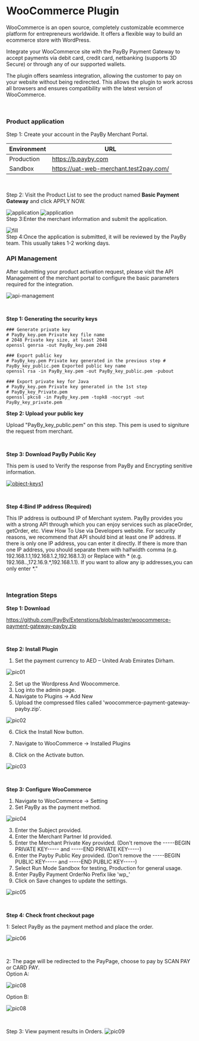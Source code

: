 # WooCommerce Plugin

WooCommerce is an open source, completely customizable ecommerce platform for entrepreneurs worldwide. It offers a flexible way to build an ecommerce store with WordPress.

Integrate your WooCommerce site with the PayBy Payment Gateway to accept payments via debit card, credit card, netbanking (supports 3D Secure) or through any of our supported wallets.

The plugin offers seamless integration, allowing the customer to pay on your website without being redirected. This allows the plugin to work across all browsers and ensures compatibility with the latest version of WooCommerce.

<br/>



### Product application
Step 1: Create your account in the PayBy Merchant Portal.

| Environment                 | URL                                                       |
| ---------------------- | ------------------------------------------------------------ |
| Production      | https://b.payby.com |
| Sandbox      | https://uat-web-merchant.test2pay.com/ |

<br/>

Step 2: Visit the Product List to see the product named **Basic Payment Gateway** and click APPLY NOW.

![application](./pic/apply.png)
![application](./pic/apply2.png)
<br/> 
Step 3:Enter the merchant information and submit the application.

![fill](./pic/fill.png)
<br/> 
Step 4:Once the application is submitted, it will be reviewed by the PayBy team. This usually takes 1-2 working days.
<br/>   


### API Management
After submitting your product activation request, please visit the API Management of the merchant portal to configure the basic parameters required for the integration.


![api-management](./pic/api-management4.png)

<br/>

**Step 1: Generating the security keys**

```shell
### Generate private key
# PayBy_key.pem Private key file name
# 2048 Private key size, at least 2048
openssl genrsa -out PayBy_key.pem 2048

### Export public key
# PayBy_key.pem Private key generated in the previous step # PayBy_key_public.pem Exported public key name
openssl rsa -in PayBy_key.pem -out PayBy_key_public.pem -pubout

### Export private key for Java
# PayBy_key.pem Private key generated in the 1st step
# PayBy_key_Private.pem
openssl pkcs8 -in PayBy_key.pem -topk8 -nocrypt -out PayBy_key_private.pem
```

**Step 2: Upload your public key**

Upload "PayBy_key_public.pem" on this step. This pem is used to signiture the request from merchant.

<br/>

**Step 3: Download PayBy Public Key**

This pem is used to Verify the response from PayBy and Encrypting senitive information.

[![object-keys1](./pic/object-keys1.png)](https://mermaid-js.github.io/mermaid-live-editor/#/edit/eyJjb2RlIjoiICAgIGdyYXBoIExSXG4gICAgICAgIEFbXCJvcmlnaW5hbCBjb250ZW50IG9mIHJlcXVlc3QgYm9keVwiXSAtLSBVVEYtOCBlbmNvZGluZyAtLT5CW1wiZW5jb2RlZCBtZXNzYWdlXCJdIC0tIFNIQTI1NndpdGhSU0EgLS0-Q1tcInNpZ25hdHVyZVwiXSAtLSBCYXNlNjQgLS0-IERbXCJmaW5hbCBzaWduYXR1cmUgb3V0cHV0XCJdXG4iLCJtZXJtYWlkIjp7InRoZW1lIjoiZGVmYXVsdCIsInNlcXVlbmNlIjp7ImRpYWdyYW1NYXJnaW5YIjo1MCwiZGlhZ3JhbU1hcmdpblkiOjEwLCJhY3Rvck1hcmdpbiI6NTAsIndpZHRoIjo0MDAsImhlaWdodCI6NjUsImJveE1hcmdpbiI6MTAsImJveFRleHRNYXJnaW4iOjUsIm5vdGVNYXJnaW4iOjEwLCJtZXNzYWdlTWFyZ2luIjozNSwibWlycm9yQWN0b3JzIjp0cnVlLCJib3R0b21NYXJnaW5BZGoiOjEsInVzZU1heFdpZHRoIjp0cnVlLCJyaWdodEFuZ2xlcyI6ZmFsc2UsInNob3dTZXF1ZW5jZU51bWJlcnMiOmZhbHNlfX0sInVwZGF0ZUVkaXRvciI6ZmFsc2V9)

<br/>

**Step 4:Bind IP address (Required)**

This IP address is outbound IP of Merchant system. PayBy provides you with a strong API through which you can enjoy services such as placeOrder, getOrder, etc. View How To Use via Developers website.
For security reasons, we recommend that API should bind at least one IP address.
If there is only one IP address, you can enter it directly. If there is more than one IP address, you should separate them with halfwidth comma (e.g. 192.168.1.1,192.168.1.2,192.168.1.3) or Replace with *
(e.g. 192.168.*.*,172.16.9.*,192.168.1.1). If you want to allow any ip addresses,you can only enter *."

<br/>


### Integration Steps

**Step 1: Download**

https://github.com/PayBy/Extenstions/blob/master/woocommerce-payment-gateway-payby.zip

<br/>

**Step 2: Install Plugin**

1. Set the payment currency to AED – United Arab Emirates Dirham.

![pic01](./pic/pic01.png) 

2. Set up the Wordpress And Woocommerce. 
3. Log into the admin page.
4. Navigate to Plugins → Add New 
5. Upload the compressed files called 'woocommerce-payment-gateway-payby.zip'.

![pic02](./pic/pic02.png)  

6. Click the Install Now button.

7. Navigate to WooCommerce → Installed Plugins

8. Click on the Activate button.

![pic03](./pic/pic03.png)

<br/>

**Step 3: Configure WooCommerce**

1. Navigate to WooCommerce → Setting
2. Set PayBy as the payment method.

![pic04](./pic/pic04.png) 

3. Enter the Subject provided.
4. Enter the Merchant Partner Id provided.  
5. Enter the Merchant Private Key provided. (Don't remove the -----BEGIN PRIVATE KEY----- and -----END PRIVATE KEY-----)   
6. Enter the Payby Public Key provided. (Don't remove the -----BEGIN PUBLIC KEY----- and -----END PUBLIC KEY-----)  
7. Select Run Mode Sandbox for testing, Production for general usage. 
8. Enter PayBy Payment OrderNo Prefix like 'wp_'  
9. Click on Save changes to update the settings. 

![pic05](./pic/pic05.png)  

<br/>

**Step 4: Check front checkout page**

1: Select PayBy as the payment method and place the order.

![pic06](./pic/pic06.png)  

<br/>

2: The page will be redirected to the PayPage, choose to pay by SCAN PAY or CARD PAY.<br/>
Option A:

![pic08](./pic/paypage1.png)  

Option B: 

![pic08](./pic/paypage2.jpg) 

<br/>

Step 3: View payment results in Orders. ![pic09](./pic/pic09.png) 